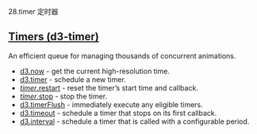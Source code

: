 28.timer 定时器

## [](https://github.com/d3/d3/blob/main/API.md#timers-d3-timer)[Timers (d3-timer)](https://github.com/d3/d3-timer/tree/v3.0.1)

An efficient queue for managing thousands of concurrent animations.

-   [d3.now](https://github.com/d3/d3-timer/blob/v3.0.1/README.md#now) - get the current high-resolution time.
-   [d3.timer](https://github.com/d3/d3-timer/blob/v3.0.1/README.md#timer) - schedule a new timer.
-   [*timer*.restart](https://github.com/d3/d3-timer/blob/v3.0.1/README.md#timer_restart) - reset the timer’s start time and callback.
-   [*timer*.stop](https://github.com/d3/d3-timer/blob/v3.0.1/README.md#timer_stop) - stop the timer.
-   [d3.timerFlush](https://github.com/d3/d3-timer/blob/v3.0.1/README.md#timerFlush) - immediately execute any eligible timers.
-   [d3.timeout](https://github.com/d3/d3-timer/blob/v3.0.1/README.md#timeout) - schedule a timer that stops on its first callback.
-   [d3.interval](https://github.com/d3/d3-timer/blob/v3.0.1/README.md#interval) - schedule a timer that is called with a configurable period.